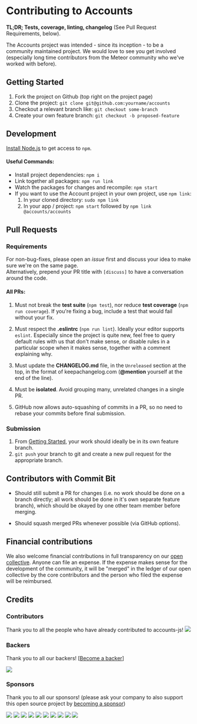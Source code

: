 # Contributing to Accounts

**TL;DR; Tests, coverage, linting, changelog** (See Pull Request Requirements, below).

The Accounts project was intended - since its inception - to be a community maintained project.  We would love to see you get involved (especially long time contributors from the Meteor community who we've worked with before).

## Getting Started

1. Fork the project on Github (top right on the project page)
1. Clone the project: `git clone git@github.com:yourname/accounts`
1. Checkout a relevant branch like: `git checkout some-branch`
1. Create your own feature branch: `git checkout -b proposed-feature`

## Development
[Install Node.js](https://nodejs.org/en/download/) to get access to `npm`.

#### Useful Commands:
* Install project dependencies: `npm i`
* Link together all packages: `npm run link`
* Watch the packages for changes and recompile: `npm start`
* If you want to use the Account project in your own project, use `npm link`:
  1. In your cloned directory: `sudo npm link`
  1. In your app / project: `npm start` followed by `npm link @accounts/accounts`

## Pull Requests

### Requirements

For non-bug-fixes, please open an *issue* first and discuss your idea to make sure we're on the same page.  
Alternatively, prepend your PR title with `[discuss]` to have a conversation around the code.

#### All PRs:

1. Must not break the **test suite** (`npm test`), nor reduce **test coverage** (`npm run coverage`).  If you're fixing a bug, include a test that would fail without your fix.

1. Must respect the **.eslintrc** (`npm run lint`).  Ideally your editor supports `eslint`.  Especially since the project is quite new, feel free to query default rules with us that don't make sense, or disable rules in a particular scope when it makes sense, together with a comment explaining why.

1. Must update the **CHANGELOG.md** file, in the `Unreleased` section at the top, in the format of keepachangelog.com (**@mention** yourself at the end of the line).

1. Must be **isolated**. Avoid grouping many, unrelated changes in a single PR.

1. GitHub now allows auto-squashing of commits in a PR, so no need to rebase your commits before final submission.

### Submission

1. From [Getting Started](#getting-started), your work should ideally be in its own feature branch.
1. `git push` your branch to git and create a new pull request for the appropriate branch. 

## Contributors with Commit Bit

* Should still submit a PR for changes (i.e. no work should be done on a branch directly; all work should be done in it's own separate feature branch), which should be okayed by one other team member before merging.

* Should squash merged PRs whenever possible (via GitHub options).


## Financial contributions

We also welcome financial contributions in full transparency on our [open collective](https://opencollective.com/accounts-js).
Anyone can file an expense. If the expense makes sense for the development of the community, it will be "merged" in the ledger of our open collective by the core contributors and the person who filed the expense will be reimbursed.


## Credits


### Contributors

Thank you to all the people who have already contributed to accounts-js!
<a href="graphs/contributors"><img src="https://opencollective.com/accounts-js/contributors.svg?width=890" /></a>


### Backers

Thank you to all our backers! [[Become a backer](https://opencollective.com/accounts-js#backer)]

<a href="https://opencollective.com/accounts-js#backers" target="_blank"><img src="https://opencollective.com/accounts-js/backers.svg?width=890"></a>


### Sponsors

Thank you to all our sponsors! (please ask your company to also support this open source project by [becoming a sponsor](https://opencollective.com/accounts-js#sponsor))

<a href="https://opencollective.com/accounts-js/sponsor/0/website" target="_blank"><img src="https://opencollective.com/accounts-js/sponsor/0/avatar.svg"></a>
<a href="https://opencollective.com/accounts-js/sponsor/1/website" target="_blank"><img src="https://opencollective.com/accounts-js/sponsor/1/avatar.svg"></a>
<a href="https://opencollective.com/accounts-js/sponsor/2/website" target="_blank"><img src="https://opencollective.com/accounts-js/sponsor/2/avatar.svg"></a>
<a href="https://opencollective.com/accounts-js/sponsor/3/website" target="_blank"><img src="https://opencollective.com/accounts-js/sponsor/3/avatar.svg"></a>
<a href="https://opencollective.com/accounts-js/sponsor/4/website" target="_blank"><img src="https://opencollective.com/accounts-js/sponsor/4/avatar.svg"></a>
<a href="https://opencollective.com/accounts-js/sponsor/5/website" target="_blank"><img src="https://opencollective.com/accounts-js/sponsor/5/avatar.svg"></a>
<a href="https://opencollective.com/accounts-js/sponsor/6/website" target="_blank"><img src="https://opencollective.com/accounts-js/sponsor/6/avatar.svg"></a>
<a href="https://opencollective.com/accounts-js/sponsor/7/website" target="_blank"><img src="https://opencollective.com/accounts-js/sponsor/7/avatar.svg"></a>
<a href="https://opencollective.com/accounts-js/sponsor/8/website" target="_blank"><img src="https://opencollective.com/accounts-js/sponsor/8/avatar.svg"></a>
<a href="https://opencollective.com/accounts-js/sponsor/9/website" target="_blank"><img src="https://opencollective.com/accounts-js/sponsor/9/avatar.svg"></a>